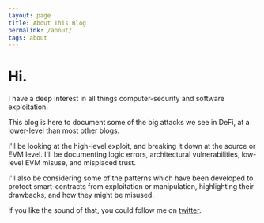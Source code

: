 ```yaml
---
layout: page
title: About This Blog
permalink: /about/
tags: about
---
```


# Hi.

I have a deep interest in all things computer-security and software exploitation.

This blog is here to document some of the big attacks we see in DeFi, at a lower-level than most other blogs.

I'll be looking at the high-level exploit, and breaking it down at the source or EVM level. I'll be documenting logic errors, architectural vulnerabilities, low-level EVM misuse, and misplaced trust.

I'll also be considering some of the patterns which have been developed to protect smart-contracts from exploitation or manipulation, highlighting their drawbacks, and how they might be misused.

If you like the sound of that, you could follow me on [twitter](https://twitter.com/aftermathdigit).
